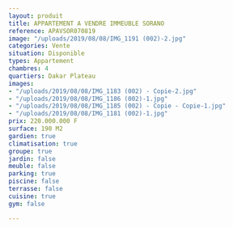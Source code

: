 ```yaml
---
layout: produit
title: APPARTEMENT A VENDRE IMMEUBLE SORANO
reference: APAVSOR070819
image: "/uploads/2019/08/08/IMG_1191 (002)-2.jpg"
categories: Vente
situation: Disponible
types: Appartement
chambres: 4
quartiers: Dakar Plateau
images:
- "/uploads/2019/08/08/IMG_1183 (002) - Copie-2.jpg"
- "/uploads/2019/08/08/IMG_1186 (002)-1.jpg"
- "/uploads/2019/08/08/IMG_1185 (002) - Copie - Copie-1.jpg"
- "/uploads/2019/08/08/IMG_1181 (002)-1.jpg"
prix: 220.000.000 F
surface: 190 M2
gardien: true
climatisation: true
groupe: true
jardin: false
meuble: false
parking: true
piscine: false
terrasse: false
cuisine: true
gym: false

---
```

